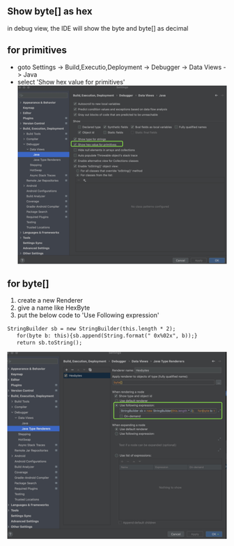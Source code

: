 ## Show byte[] as hex
in debug view, the IDE will show the byte and byte[] as decimal


## for primitives
* goto Settings -> Build,Executio,Deployment -> Debugger -> Data Views -> Java
* select 'Show hex value for primitives'
![](../Resource/Image/java1.jpg)


## for byte[]

1. create a new Renderer
2. give a name like HexByte
3. put the below code to 'Use Following expression'
```
StringBuilder sb = new StringBuilder(this.length * 2);
   for(byte b: this){sb.append(String.format(" 0x%02x", b));}
   return sb.toString();
```
![](../Resource/Image/java2.jpg)

